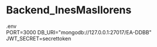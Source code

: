 # Backend_InesMasllorens

.env  
PORT=3000
DB_URI="mongodb://127.0.0.1:27017/EA-DDBB"
JWT_SECRET=secrettoken
